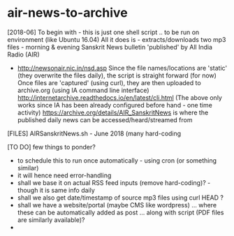 # air-news-to-archive
[2018-06]
To begin with - this is just one shell script .. to be run on environment (like Ubuntu 16.04)
All it does is - extracts/downloads two mp3 files - morning & evening Sanskrit News bulletin 'published' by All India Radio (AIR) 
- http://newsonair.nic.in/nsd.asp
Since the file names/locations are 'static' (they overwrite the files daily), the script is straight forward (for now)
Once files are 'captured' (using curl), they are then uploaded to archive.org (using IA command line interface) http://internetarchive.readthedocs.io/en/latest/cli.html
(The above only works since IA has been already configured before hand - one time activity)
https://archive.org/details/AIR_SanskritNews is where the published daily news can be accessed/heard/streamed from

[FILES]
AIRSanskritNews.sh - June 2018 (many hard-coding

[TO DO]
few things to ponder?
- to schedule this to run once automatically - using cron (or something similar)
- it will hence need error-handling
- shall we base it on actual RSS feed inputs (remove hard-coding)? - though it is same info daily
- shall we also get date/timestamp of source mp3 files using curl HEAD ?
- shall we have a website/portal (maybe CMS like wordpress) ... where these can be automatically added as post 
... along with script (PDF files are similarly available)?
- 
